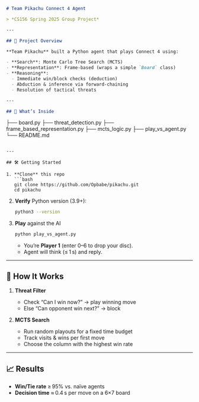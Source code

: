 ```markdown
# Team Pikachu Connect 4 Agent

> *CS156 Spring 2025 Group Project*

---

## 🚀 Project Overview

**Team Pikachu** built a Python agent that plays Connect 4 using:

- **Search**: Monte Carlo Tree Search (MCTS)  
- **Representation**: Frame‑based (wraps a simple `Board` class)  
- **Reasoning**:  
  - Immediate win/block checks (deduction)  
  - Abduction & inference via forward‑chaining  
  - Resolution of tactical threats  

---

## 📂 What’s Inside

```

├── board.py
├── threat\_detection.py
├── frame\_based\_representation.py
├── mcts\_logic.py
├── play\_vs\_agent.py
└── README.md

````

---

## 🛠️ Getting Started

1. **Clone** this repo  
   ```bash
   git clone https://github.com/Opbabe/pikachu.git
   cd pikachu
````

2. **Verify** Python version (3.9+):

   ```bash
   python3 --version
   ```

3. **Play** against the AI

   ```bash
   python play_vs_agent.py
   ```

   * You’re **Player 1** (enter 0–6 to drop your disc).
   * Agent will think (≤ 1 s) and reply.

---

## 🎯 How It Works

1. **Threat Filter**

   * Check “Can I win now?” → play winning move
   * Else “Can opponent win next?” → block

2. **MCTS Search**

   * Run random playouts for a fixed time budget
   * Track visits & wins per first move
   * Choose the column with the highest win rate

---

## 📈 Results

* **Win/Tie rate** ≥ 95% vs. naïve agents
* **Decision time** ≈ 0.4 s per move on a 6×7 board




```
```

